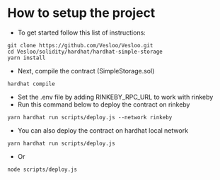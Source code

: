 # How to setup the project

-   To get started follow this list of instructions:

```
git clone https://github.com/Vesloo/Vesloo.git
cd Vesloo/solidity/hardhat/hardhat-simple-storage
yarn install
```

-   Next, compile the contract (SimpleStorage.sol)

```shell
hardhat compile
```

-   Set the .env file by adding RINKEBY_RPC_URL to work with rinkeby
-   Run this command below to deploy the contract on rinkeby

```shell
yarn hardhat run scripts/deploy.js --network rinkeby
```

-   You can also deploy the contract on hardhat local network

```shell
yarn hardhat run scripts/deploy.js
```

-   Or

```shell
node scripts/deploy.js
```

<!-- yarn hardhat accounts
yarn hardhat compile
yarn hardhat clean
yarn hardhat test
yarn hardhat node
node scripts/sample-script.js
yarn hardhat help -->
